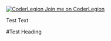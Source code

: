 [![CoderLegion](https://coderlegion.com/cl_badge_logo.png)
Join me on CoderLegion](https://devcl.kodlogs.net/user/James+Dayal) 

Test Text

#Test Heading
